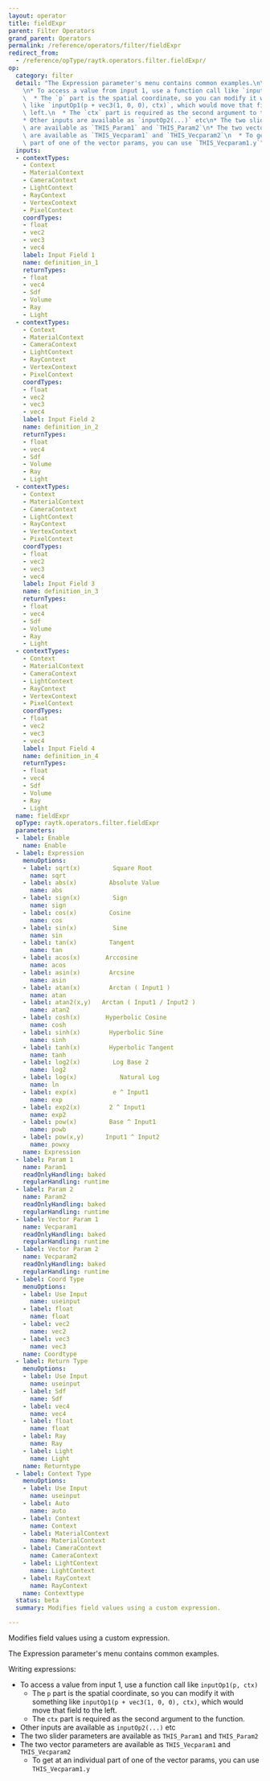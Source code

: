 ```yaml
---
layout: operator
title: fieldExpr
parent: Filter Operators
grand_parent: Operators
permalink: /reference/operators/filter/fieldExpr
redirect_from:
  - /reference/opType/raytk.operators.filter.fieldExpr/
op:
  category: filter
  detail: "The Expression parameter's menu contains common examples.\n\nWriting expressions:\n\
    \n* To access a value from input 1, use a function call like `inputOp1(p, ctx)`\n\
    \  * The `p` part is the spatial coordinate, so you can modify it with something\
    \ like `inputOp1(p + vec3(1, 0, 0), ctx)`, which would move that field to the\
    \ left.\n  * The `ctx` part is required as the second argument to the function.\n\
    * Other inputs are available as `inputOp2(...)` etc\n* The two slider parameters\
    \ are available as `THIS_Param1` and `THIS_Param2`\n* The two vector parameters\
    \ are available as `THIS_Vecparam1` and `THIS_Vecparam2`\n  * To get at an individual\
    \ part of one of the vector params, you can use `THIS_Vecparam1.y`"
  inputs:
  - contextTypes:
    - Context
    - MaterialContext
    - CameraContext
    - LightContext
    - RayContext
    - VertexContext
    - PixelContext
    coordTypes:
    - float
    - vec2
    - vec3
    - vec4
    label: Input Field 1
    name: definition_in_1
    returnTypes:
    - float
    - vec4
    - Sdf
    - Volume
    - Ray
    - Light
  - contextTypes:
    - Context
    - MaterialContext
    - CameraContext
    - LightContext
    - RayContext
    - VertexContext
    - PixelContext
    coordTypes:
    - float
    - vec2
    - vec3
    - vec4
    label: Input Field 2
    name: definition_in_2
    returnTypes:
    - float
    - vec4
    - Sdf
    - Volume
    - Ray
    - Light
  - contextTypes:
    - Context
    - MaterialContext
    - CameraContext
    - LightContext
    - RayContext
    - VertexContext
    - PixelContext
    coordTypes:
    - float
    - vec2
    - vec3
    - vec4
    label: Input Field 3
    name: definition_in_3
    returnTypes:
    - float
    - vec4
    - Sdf
    - Volume
    - Ray
    - Light
  - contextTypes:
    - Context
    - MaterialContext
    - CameraContext
    - LightContext
    - RayContext
    - VertexContext
    - PixelContext
    coordTypes:
    - float
    - vec2
    - vec3
    - vec4
    label: Input Field 4
    name: definition_in_4
    returnTypes:
    - float
    - vec4
    - Sdf
    - Volume
    - Ray
    - Light
  name: fieldExpr
  opType: raytk.operators.filter.fieldExpr
  parameters:
  - label: Enable
    name: Enable
  - label: Expression
    menuOptions:
    - label: sqrt(x)         Square Root
      name: sqrt
    - label: abs(x)         Absolute Value
      name: abs
    - label: sign(x)         Sign
      name: sign
    - label: cos(x)         Cosine
      name: cos
    - label: sin(x)          Sine
      name: sin
    - label: tan(x)         Tangent
      name: tan
    - label: acos(x)       Arccosine
      name: acos
    - label: asin(x)        Arcsine
      name: asin
    - label: atan(x)        Arctan ( Input1 )
      name: atan
    - label: atan2(x,y)   Arctan ( Input1 / Input2 )
      name: atan2
    - label: cosh(x)       Hyperbolic Cosine
      name: cosh
    - label: sinh(x)        Hyperbolic Sine
      name: sinh
    - label: tanh(x)        Hyperbolic Tangent
      name: tanh
    - label: log2(x)         Log Base 2
      name: log2
    - label: log(x)            Natural Log
      name: ln
    - label: exp(x)          e ^ Input1
      name: exp
    - label: exp2(x)        2 ^ Input1
      name: exp2
    - label: pow(x)         Base ^ Input1
      name: powb
    - label: pow(x,y)      Input1 ^ Input2
      name: powxy
    name: Expression
  - label: Param 1
    name: Param1
    readOnlyHandling: baked
    regularHandling: runtime
  - label: Param 2
    name: Param2
    readOnlyHandling: baked
    regularHandling: runtime
  - label: Vector Param 1
    name: Vecparam1
    readOnlyHandling: baked
    regularHandling: runtime
  - label: Vector Param 2
    name: Vecparam2
    readOnlyHandling: baked
    regularHandling: runtime
  - label: Coord Type
    menuOptions:
    - label: Use Input
      name: useinput
    - label: float
      name: float
    - label: vec2
      name: vec2
    - label: vec3
      name: vec3
    name: Coordtype
  - label: Return Type
    menuOptions:
    - label: Use Input
      name: useinput
    - label: Sdf
      name: Sdf
    - label: vec4
      name: vec4
    - label: float
      name: float
    - label: Ray
      name: Ray
    - label: Light
      name: Light
    name: Returntype
  - label: Context Type
    menuOptions:
    - label: Use Input
      name: useinput
    - label: Auto
      name: auto
    - label: Context
      name: Context
    - label: MaterialContext
      name: MaterialContext
    - label: CameraContext
      name: CameraContext
    - label: LightContext
      name: LightContext
    - label: RayContext
      name: RayContext
    name: Contexttype
  status: beta
  summary: Modifies field values using a custom expression.

---
```



Modifies field values using a custom expression.

The Expression parameter's menu contains common examples.

Writing expressions:

* To access a value from input 1, use a function call like `inputOp1(p, ctx)`
  * The `p` part is the spatial coordinate, so you can modify it with something like `inputOp1(p + vec3(1, 0, 0), ctx)`, which would move that field to the left.
  * The `ctx` part is required as the second argument to the function.
* Other inputs are available as `inputOp2(...)` etc
* The two slider parameters are available as `THIS_Param1` and `THIS_Param2`
* The two vector parameters are available as `THIS_Vecparam1` and `THIS_Vecparam2`
  * To get at an individual part of one of the vector params, you can use `THIS_Vecparam1.y`
